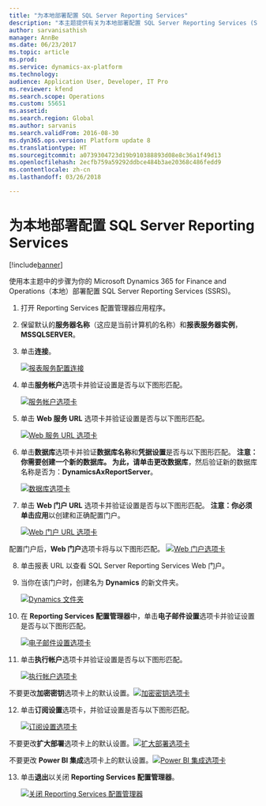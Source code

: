 ```yaml
---
title: "为本地部署配置 SQL Server Reporting Services"
description: "本主题提供有关为本地部署配置 SQL Server Reporting Services (SSRS) 的信息。"
author: sarvanisathish
manager: AnnBe
ms.date: 06/23/2017
ms.topic: article
ms.prod: 
ms.service: dynamics-ax-platform
ms.technology: 
audience: Application User, Developer, IT Pro
ms.reviewer: kfend
ms.search.scope: Operations
ms.custom: 55651
ms.assetid: 
ms.search.region: Global
ms.author: sarvanis
ms.search.validFrom: 2016-08-30
ms.dyn365.ops.version: Platform update 8
ms.translationtype: HT
ms.sourcegitcommit: a0739304723d19b910388893d08e8c36a1f49d13
ms.openlocfilehash: 2ecfb759a59292ddbce484b3ae20368c486fedd9
ms.contentlocale: zh-cn
ms.lasthandoff: 03/26/2018

---
```

# <a name="configure-sql-server-reporting-services-for-an-on-premises-deployment"></a>为本地部署配置 SQL Server Reporting Services

[!include[banner](../includes/banner.md)]

使用本主题中的步骤为你的 Microsoft Dynamics 365 for Finance and Operations（本地）部署配置 SQL Server Reporting Services (SSRS)。

1. 打开 Reporting Services 配置管理器应用程序。
2. 保留默认的**服务器名称**（这应是当前计算机的名称）和**报表服务器实例**，**MSSQLSERVER**。 
3. 单击**连接**。
   
   [![报表服务配置连接](./media/ssrs-config-manager-01.png)](./media/ssrs-config-manager-01.png)
   
4. 单击**服务帐户**选项卡并验证设置是否与以下图形匹配。

    [![服务帐户选项卡](./media/ssrs-config-manager-02.png)](./media/ssrs-config-manager-02.png)
    
5. 单击 **Web 服务 URL** 选项卡并验证设置是否与以下图形匹配。 

    [![Web 服务 URL 选项卡](./media/ssrs-config-manager-03.png)](./media/ssrs-config-manager-03.png) 
    
6. 单击**数据库**选项卡并验证**数据库名称**和**凭据设置**是否与以下图形匹配。 **注意：**你需要创建一个新的数据库。 为此，请单击**更改数据库**，然后验证新的数据库名称是否为：**DynamicsAxReportServer**。

    [![数据库选项卡](./media/ssrs-config-manager-04.png)](./media/ssrs-config-manager-04.png)
    
7. 单击 **Web 门户 URL** 选项卡并验证设置是否与以下图形匹配。 **注意：**你必须单击**应用**以创建和正确配置门户。

    [![Web 门户 URL 选项卡](./media/ssrs-config-manager-05.png)](./media/ssrs-config-manager-05.png)
    
  配置门户后，**Web 门户**选项卡将与以下图形匹配。
    [![Web 门户选项卡](./media/ssrs-config-manager-06.png)](./media/ssrs-config-manager-06.png)
    
8. 单击报表 URL 以查看 SQL Server Reporting Services Web 门户。 
9.  当你在该门户时，创建名为 **Dynamics** 的新文件夹。

    [![Dynamics 文件夹](./media/ssrs-config-manager-07.png)](./media/ssrs-config-manager-07.png)
    
10. 在 **Reporting Services 配置管理器**中，单击**电子邮件设置**选项卡并验证设置是否与以下图形匹配。

    [![电子邮件设置选项卡](./media/ssrs-config-manager-08.png)](./media/ssrs-config-manager-08.png)
    
11. 单击**执行帐户**选项卡并验证设置是否与以下图形匹配。

    [![执行帐户选项卡](./media/ssrs-config-manager-09.png)](./media/ssrs-config-manager-09.png)
    
  不要更改**加密密钥**选项卡上的默认设置。[![加密密钥选项卡](./media/ssrs-config-manager-10.png)](./media/ssrs-config-manager-10.png)
    
12. 单击**订阅设置**选项卡，并验证设置是否与以下图形匹配。

    [![订阅设置选项卡](./media/ssrs-config-manager-11.png)](./media/ssrs-config-manager-11.png)
    
  不要更改**扩大部署**选项卡上的默认设置。[![扩大部署选项卡](./media/ssrs-config-manager-12.png)](./media/ssrs-config-manager-12.png)
    
  不要更改 **Power BI 集成**选项卡上的默认设置。[![Power BI 集成选项卡](./media/ssrs-config-manager-13.png)](./media/ssrs-config-manager-13.png) 
    
13. 单击**退出**以关闭 **Reporting Services 配置管理器**。

    [![关闭 Reporting Services 配置管理器](./media/ssrs-config-manager-14.png)](./media/ssrs-config-manager-14.png)
    


